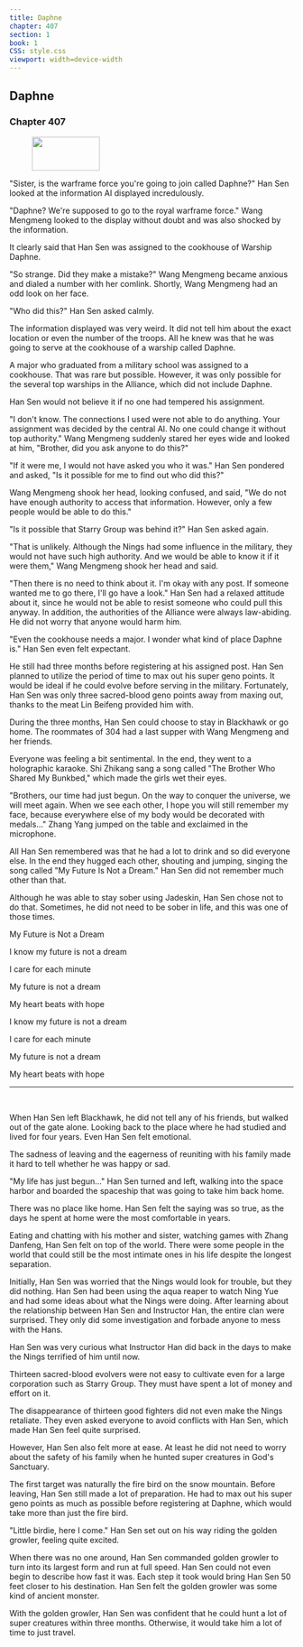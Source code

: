 ```yaml
---
title: Daphne
chapter: 407
section: 1
book: 1
CSS: style.css
viewport: width=device-width
---
```


## Daphne

### Chapter 407

<figure>
	<img src="../Images/gem.gif" alt="" id="gem" width="120" height="60" />
</figure>

"Sister, is the warframe force you're going to join called Daphne?" Han Sen looked at the information AI displayed incredulously.

"Daphne? We're supposed to go to the royal warframe force." Wang Mengmeng looked to the display without doubt and was also shocked by the information.

It clearly said that Han Sen was assigned to the cookhouse of Warship Daphne.

"So strange. Did they make a mistake?" Wang Mengmeng became anxious and dialed a number with her comlink. Shortly, Wang Mengmeng had an odd look on her face.

"Who did this?" Han Sen asked calmly.

The information displayed was very weird. It did not tell him about the exact location or even the number of the troops. All he knew was that he was going to serve at the cookhouse of a warship called Daphne.

A major who graduated from a military school was assigned to a cookhouse. That was rare but possible. However, it was only possible for the several top warships in the Alliance, which did not include Daphne.

Han Sen would not believe it if no one had tempered his assignment.

"I don't know. The connections I used were not able to do anything. Your assignment was decided by the central AI. No one could change it without top authority." Wang Mengmeng suddenly stared her eyes wide and looked at him, "Brother, did you ask anyone to do this?"

"If it were me, I would not have asked you who it was." Han Sen pondered and asked, "Is it possible for me to find out who did this?"

Wang Mengmeng shook her head, looking confused, and said, "We do not have enough authority to access that information. However, only a few people would be able to do this."

"Is it possible that Starry Group was behind it?" Han Sen asked again.

"That is unlikely. Although the Nings had some influence in the military, they would not have such high authority. And we would be able to know it if it were them," Wang Mengmeng shook her head and said.

"Then there is no need to think about it. I'm okay with any post. If someone wanted me to go there, I'll go have a look." Han Sen had a relaxed attitude about it, since he would not be able to resist someone who could pull this anyway. In addition, the authorities of the Alliance were always law-abiding. He did not worry that anyone would harm him.

"Even the cookhouse needs a major. I wonder what kind of place Daphne is." Han Sen even felt expectant.

He still had three months before registering at his assigned post. Han Sen planned to utilize the period of time to max out his super geno points. It would be ideal if he could evolve before serving in the military. Fortunately, Han Sen was only three sacred-blood geno points away from maxing out, thanks to the meat Lin Beifeng provided him with.

During the three months, Han Sen could choose to stay in Blackhawk or go home. The roommates of 304 had a last supper with Wang Mengmeng and her friends.

Everyone was feeling a bit sentimental. In the end, they went to a holographic karaoke. Shi Zhikang sang a song called "The Brother Who Shared My Bunkbed," which made the girls wet their eyes.

"Brothers, our time had just begun. On the way to conquer the universe, we will meet again. When we see each other, I hope you will still remember my face, because everywhere else of my body would be decorated with medals…" Zhang Yang jumped on the table and exclaimed in the microphone.

All Han Sen remembered was that he had a lot to drink and so did everyone else. In the end they hugged each other, shouting and jumping, singing the song called "My Future Is Not a Dream." Han Sen did not remember much other than that.

Although he was able to stay sober using Jadeskin, Han Sen chose not to do that. Sometimes, he did not need to be sober in life, and this was one of those times.

<div class="article">
    <p class="title">My Future is Not a Dream</p>
    <p>I know my future is not a dream</p>
    <p>I care for each minute</p>
    <p>My future is not a dream</p>
    <p>My heart beats with hope</p>
    <p>I know my future is not a dream</p>
    <p>I care for each minute</p>
    <p>My future is not a dream</p>
    <p>My heart beats with hope</p>
</div
<br>

*****

<br>

When Han Sen left Blackhawk, he did not tell any of his friends, but walked out of the gate alone. Looking back to the place where he had studied and lived for four years. Even Han Sen felt emotional.

The sadness of leaving and the eagerness of reuniting with his family made it hard to tell whether he was happy or sad.

"My life has just begun…" Han Sen turned and left, walking into the space harbor and boarded the spaceship that was going to take him back home.

There was no place like home. Han Sen felt the saying was so true, as the days he spent at home were the most comfortable in years.

Eating and chatting with his mother and sister, watching games with Zhang Danfeng, Han Sen felt on top of the world. There were some people in the world that could still be the most intimate ones in his life despite the longest separation.

Initially, Han Sen was worried that the Nings would look for trouble, but they did nothing. Han Sen had been using the aqua reaper to watch Ning Yue and had some ideas about what the Nings were doing. After learning about the relationship between Han Sen and Instructor Han, the entire clan were surprised. They only did some investigation and forbade anyone to mess with the Hans.

Han Sen was very curious what Instructor Han did back in the days to make the Nings terrified of him until now.

Thirteen sacred-blood evolvers were not easy to cultivate even for a large corporation such as Starry Group. They must have spent a lot of money and effort on it.

The disappearance of thirteen good fighters did not even make the Nings retaliate. They even asked everyone to avoid conflicts with Han Sen, which made Han Sen feel quite surprised.

However, Han Sen also felt more at ease. At least he did not need to worry about the safety of his family when he hunted super creatures in God's Sanctuary.

The first target was naturally the fire bird on the snow mountain. Before leaving, Han Sen still made a lot of preparation. He had to max out his super geno points as much as possible before registering at Daphne, which would take more than just the fire bird.

"Little birdie, here I come." Han Sen set out on his way riding the golden growler, feeling quite excited.

When there was no one around, Han Sen commanded golden growler to turn into its largest form and run at full speed. Han Sen could not even begin to describe how fast it was. Each step it took would bring Han Sen 50 feet closer to his destination. Han Sen felt the golden growler was some kind of ancient monster.

With the golden growler, Han Sen was confident that he could hunt a lot of super creatures within three months. Otherwise, it would take him a lot of time to just travel.